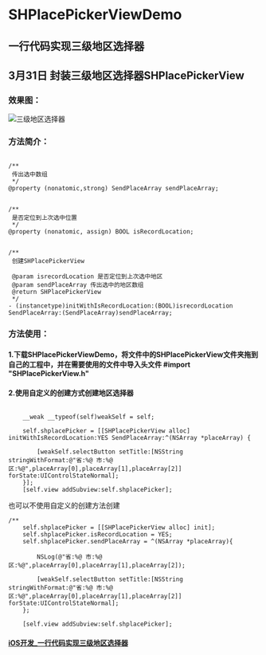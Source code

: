 # SHPlacePickerViewDemo
## 一行代码实现三级地区选择器


## 3月31日 封装三级地区选择器SHPlacePickerView


### 效果图：

![三级地区选择器](http://oixwuce1i.bkt.clouddn.com/%E6%96%B0%E4%B8%89%E7%BA%A7%E5%9C%B0%E5%8C%BA%E9%80%89%E6%8B%A9%E5%99%A8.gif)


### 方法简介：
```objc

/**
 传出选中数组
 */
@property (nonatomic,strong) SendPlaceArray sendPlaceArray;


/**
 是否定位到上次选中位置
 */
@property (nonatomic, assign) BOOL isRecordLocation;


/**
 创建SHPlacePickerView
 
 @param isrecordLocation 是否定位到上次选中地区
 @param sendPlaceArray 传出选中的地区数组
 @return SHPlacePickerView
 */
- (instancetype)initWithIsRecordLocation:(BOOL)isrecordLocation SendPlaceArray:(SendPlaceArray)sendPlaceArray;
```


### 方法使用：
#### 1.下载SHPlacePickerViewDemo，将文件中的SHPlacePickerView文件夹拖到自己的工程中，并在需要使用的文件中导入头文件 #import "SHPlacePickerView.h"

#### 2.使用自定义的创建方式创建地区选择器
```objc

    __weak __typeof(self)weakSelf = self;
    
    self.shplacePicker = [[SHPlacePickerView alloc] initWithIsRecordLocation:YES SendPlaceArray:^(NSArray *placeArray) {
        
        [weakSelf.selectButton setTitle:[NSString stringWithFormat:@"省:%@ 市:%@ 区:%@",placeArray[0],placeArray[1],placeArray[2]] forState:UIControlStateNormal];
    }];
    [self.view addSubview:self.shplacePicker];

```

也可以不使用自定义的创建方法创建

```objc
/**
	self.shplacePicker = [[SHPlacePickerView alloc] init];
    self.shplacePicker.isRecordLocation = YES;
    self.shplacePicker.sendPlaceArray = ^(NSArray *placeArray){
        
        NSLog(@"省:%@ 市:%@ 区:%@",placeArray[0],placeArray[1],placeArray[2]);
        
        [weakSelf.selectButton setTitle:[NSString stringWithFormat:@"省:%@ 市:%@ 区:%@",placeArray[0],placeArray[1],placeArray[2]] forState:UIControlStateNormal];
    };
    
    [self.view addSubview:self.shplacePicker];
```


#### [iOS开发_一行代码实现三级地区选择器](http://www.jianshu.com/p/fe039f8e2492)